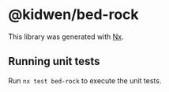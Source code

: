 # @kidwen/bed-rock

This library was generated with [Nx](https://nx.dev).

## Running unit tests

Run `nx test bed-rock` to execute the unit tests.
